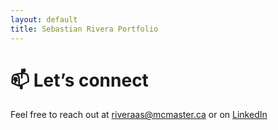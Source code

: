 ```yaml
---
layout: default
title: Sebastian Rivera Portfolio
---
```


# 📫 Let’s connect
Feel free to reach out at [riveraas@mcmaster.ca](mailto:riveraas@mcmaster.ca) or on [LinkedIn](https://www.linkedin.com/in/sebasrivera)

